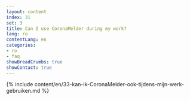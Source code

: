 ```yaml
---
layout: content
index: 31
set: 3
title: Can I use CoronaMelder during my work?
lang: ro
contentLang: en
categories:
- ro
- faq
showBreadCrumbs: true
showContact: true
---
```

{% include content/en/33-kan-ik-CoronaMelder-ook-tijdens-mijn-werk-gebruiken.md %}

